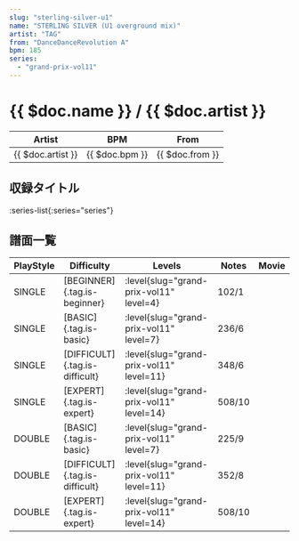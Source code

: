 ```yaml
---
slug: "sterling-silver-u1"
name: "STERLING SILVER (U1 overground mix)"
artist: "TAG"
from: "DanceDanceRevolution A"
bpm: 185
series:
  - "grand-prix-vol11"
---
```


# {{ $doc.name }} / {{ $doc.artist }}

|Artist|BPM|From|
|------|---|----|
|{{ $doc.artist }}|{{ $doc.bpm }}|{{ $doc.from }}|

## 収録タイトル

:series-list{:series="series"}

## 譜面一覧

|PlayStyle|Difficulty|Levels|Notes|Movie|
|---------|----------|------|-----|-----|
|SINGLE|[BEGINNER]{.tag.is-beginner}|<div class="field is-grouped is-grouped-multiline"> :level{slug="grand-prix-vol11" level=4}</div>|102/1||
|SINGLE|[BASIC]{.tag.is-basic}|<div class="field is-grouped is-grouped-multiline"> :level{slug="grand-prix-vol11" level=7}</div>|236/6||
|SINGLE|[DIFFICULT]{.tag.is-difficult}|<div class="field is-grouped is-grouped-multiline"> :level{slug="grand-prix-vol11" level=11}</div>|348/6||
|SINGLE|[EXPERT]{.tag.is-expert}|<div class="field is-grouped is-grouped-multiline"> :level{slug="grand-prix-vol11" level=14}</div>|508/10||
|DOUBLE|[BASIC]{.tag.is-basic}|<div class="field is-grouped is-grouped-multiline"> :level{slug="grand-prix-vol11" level=7}</div>|225/9||
|DOUBLE|[DIFFICULT]{.tag.is-difficult}|<div class="field is-grouped is-grouped-multiline"> :level{slug="grand-prix-vol11" level=11}</div>|352/8||
|DOUBLE|[EXPERT]{.tag.is-expert}|<div class="field is-grouped is-grouped-multiline"> :level{slug="grand-prix-vol11" level=14}</div>|508/10||
